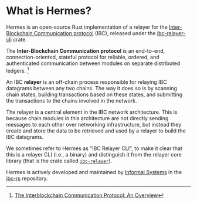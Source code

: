 # What is Hermes?

Hermes is an open-source Rust implementation of a relayer for the
[Inter-Blockchain Communication protocol](https://ibc.cosmos.network) (IBC),
released under the [ibc-relayer-cli](https://crates.io/crates/ibc-relayer-cli) crate.

The **Inter-Blockchain Communication protocol** is an end-to-end, connection-oriented,
stateful protocol for reliable, ordered, and authenticated communication between modules
on separate distributed ledgers. [^ibc]

An IBC **relayer** is an off-chain process responsible for relaying IBC datagrams between any two chains.
The way it does so is by scanning chain states, building transactions based on these states,
and submitting the transactions to the chains involved in the network.

The relayer is a central element in the IBC network architecture. This is because chain modules
in this architecture are not directly sending messages to each other over networking infrastructure,
but instead they create and store the data to be retrieved and used by a relayer to build the IBC datagrams.

We sometimes refer to Hermes as "IBC Relayer CLI", to make it clear that this
is a relayer CLI (i.e., a binary) and distinguish it from the relayer core library
(that is the crate called [`ibc-relayer`](https://crates.io/crates/ibc-relayer)).

Hermes is actively developed and maintained by [Informal Systems](https://informal.systems) in the [ibc-rs](https://github.com/informalsystems/ibc-rs) repository.

[^ibc]: [The Interblockchain Communication Protocol: An Overview](https://arxiv.org/pdf/2006.15918.pdf)
